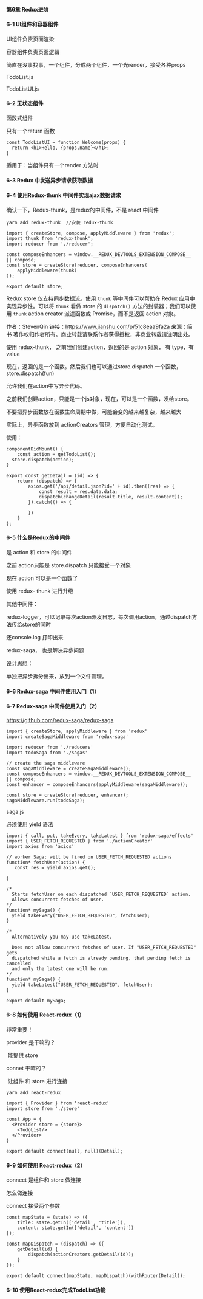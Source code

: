 #### 第6章 Redux进阶

#### 6-1 UI组件和容器组件

UI组件负责页面渲染

容器组件负责页面逻辑



简直在没事找事，一个组件，分成两个组件，一个光render，接受各种props

TodoList.js

TodoListUI.js

#### 6-2 无状态组件

函数式组件

只有一个return 函数

```react
const TodoListUI = function Welcome(props) {
  return <h1>Hello, {props.name}</h1>;
}
```

适用于：当组件只有一个render 方法时



#### 6-3 Redux 中发送异步请求获取数据

#### 6-4 使用Redux-thunk 中间件实现ajax数据请求

确认一下，Redux-thunk，是redux的中间件，不是  react 中间件

```react
yarn add redux-thunk  //安装 redux-thunk

import { createStore, compose, applyMiddleware } from 'redux';
import thunk from 'redux-thunk';
import reducer from './reducer';

const composeEnhancers = window.__REDUX_DEVTOOLS_EXTENSION_COMPOSE__ || compose;
const store = createStore(reducer, composeEnhancers(
	applyMiddleware(thunk)
));

export default store;
```



Redux store 仅支持同步数据流。使用 `thunk` 等中间件可以帮助在 Redux 应用中实现异步性。可以将 `thunk` 看做 store 的 `dispatch()` 方法的封装器；我们可以使用 `thunk` action creator 派遣函数或 Promise，而不是返回 action 对象。



作者：StevenQin
链接：https://www.jianshu.com/p/51c8eaa9fa2a
来源：简书
著作权归作者所有。商业转载请联系作者获得授权，非商业转载请注明出处。



使用 redux-thunk， 之前我们创建action，返回的是 action 对象， 有 type，有value

现在，返回的是一个函数。然后我们也可以通过store.dispatch 一个函数， store.dispatch(fun)

允许我们在action中写异步代码。

之前我们创建action，只能是一个js对象，现在，可以是一个函数，发给store。



不要把异步函数放在函数生命周期中做，可能会变的越来越复杂，越来越大

实际上，异步函数放到 actionCreators 管理，方便自动化测试。

使用：

```react
componentDidMount() {
	const action = getTodoList();
  store.dispatch(action);
}

export const getDetail = (id) => {
	return (dispatch) => {
		axios.get('/api/detail.json?id=' + id).then((res) => {
			const result = res.data.data;
			dispatch(changeDetail(result.title, result.content));
		}).catch(() => {
			
		})
	}
};
```



#### 6-5 什么是Redux的中间件

是 action 和 store 的中间件

之前 action只能是 store.dispatch 只能接受一个对象

现在 action 可以是一个函数了

使用 redux- thunk 进行升级



其他中间件：

redux-logger，可以记录每次action派发日志，每次调用action，通过dispatch方法传给store的同时

还console.log 打印出来



redux-saga， 也是解决异步问题

设计思想：

单独把异步拆分出来，放到一个文件管理。



#### 6-6 Redux-saga 中间件使用入门（1）

#### 6-7 Redux-saga 中间件使用入门（2）

https://github.com/redux-saga/redux-saga

```react
import { createStore, applyMiddleware } from 'redux'
import createSagaMiddleware from 'redux-saga'

import reducer from './reducers'
import todoSaga from './sagas'

// create the saga middleware
const sagaMiddleware = createSagaMiddleware();
const composeEnhancers = window.__REDUX_DEVTOOLS_EXTENSION_COMPOSE__ || compose;
const enhancer = composeEnhancers(applyMiddleware(sagaMiddleware));

const store = createStore(reducer, enhancer);
sagaMiddleware.run(todoSaga);
```

saga.js

必须使用 yield 语法



```react
import { call, put, takeEvery, takeLatest } from 'redux-saga/effects'
import { USER_FETCH_REQUESTED } from './actionCreator'
import axios from 'axios'

// worker Saga: will be fired on USER_FETCH_REQUESTED actions
function* fetchUser(action) {
   const res = yield axios.get();
  
}

/*
  Starts fetchUser on each dispatched `USER_FETCH_REQUESTED` action.
  Allows concurrent fetches of user.
*/
function* mySaga() {
  yield takeEvery("USER_FETCH_REQUESTED", fetchUser);
}

/*
  Alternatively you may use takeLatest.

  Does not allow concurrent fetches of user. If "USER_FETCH_REQUESTED" gets
  dispatched while a fetch is already pending, that pending fetch is cancelled
  and only the latest one will be run.
*/
function* mySaga() {
  yield takeLatest("USER_FETCH_REQUESTED", fetchUser);
}

export default mySaga;
```



#### 6-8 如何使用 React-redux（1）

非常重要！

provider 是干嘛的？

​	能提供 store

connet 干嘛的？

​	让组件 和 store 进行连接

```react
yarn add react-redux

import { Provider } from 'react-redux'
import store from './store'

const App = {
  <Provider store = {store}>
    <TodoList/>
  </Provider>
}

export default connect(null, null)(Detail);
```

#### 6-9 如何使用 React-redux（2）

connect 是组件和 store 做连接

怎么做连接

connect 接受两个参数

```react
const mapState = (state) => ({
	title: state.getIn(['detail', 'title']),
	content: state.getIn(['detail', 'content'])
});

const mapDispatch = (dispatch) => ({
	getDetail(id) {
		dispatch(actionCreators.getDetail(id));
	}
});

export default connect(mapState, mapDispatch)(withRouter(Detail));
```



#### 6-10 使用React-redux完成TodoList功能

